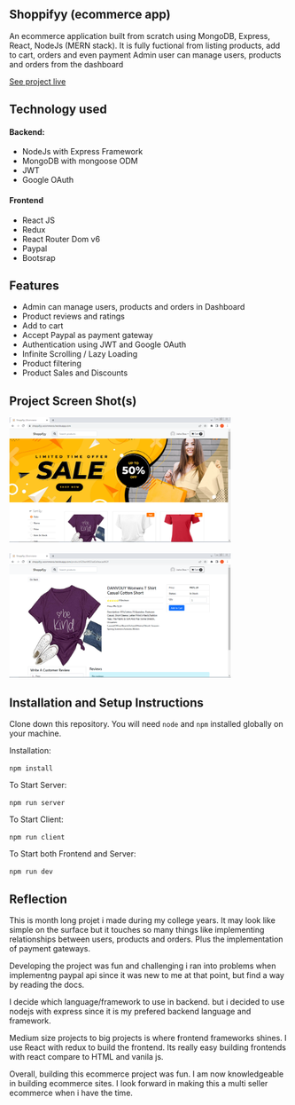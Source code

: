 ## Shoppifyy  (ecommerce app)

An ecommerce application built from scratch using MongoDB, Express, React, NodeJs (MERN stack).
It is fully fuctional from listing products, add to cart, orders and even payment
Admin user can manage users, products and orders from the dashboard

[See project live](https://shoppifyy-ecommerce.herokuapp.com/)

## Technology used

#### Backend:
* NodeJs with Express Framework
* MongoDB with mongoose ODM
* JWT
* Google OAuth

#### Frontend
* React JS 
* Redux
* React Router Dom v6
* Paypal
* Bootsrap

## Features 

* Admin can manage users, products and orders in Dashboard
* Product reviews and ratings
* Add to cart
* Accept Paypal as payment gateway
* Authentication using JWT and Google OAuth
* Infinite Scrolling / Lazy Loading
* Product filtering
* Product Sales and Discounts

## Project Screen Shot(s)

<img src="screenshots/homepage.png" alt="Shoppifyy homepage" width="400" />
<br/>
<br/>
<img src="screenshots/viewproduct.png" alt="Shoppifyy view product screen" width="400" />

## Installation and Setup Instructions

Clone down this repository. You will need `node` and `npm` installed globally on your machine.  

Installation:

`npm install` 

To Start Server:

`npm run server`  

To Start Client:

`npm run client`  

To Start both Frontend and Server:

`npm run dev`  

## Reflection

  This is month long projet i made during my college years. It may look like simple on the surface but it touches so many things like implementing relationships between users, products and orders. Plus the implementation of payment gateways.
  
  Developing the project was fun and challenging i ran into problems when implementng paypal api since it was new to me at that point, but find a way by reading the docs.
  
  I decide which language/framework to use in backend. but i decided to use nodejs with express since it is my prefered backend language and framework.
  
  Medium size projects to big projects is where frontend frameworks shines. I use React with redux to build the frontend. Its really easy building frontends with react compare to HTML and vanila js.

  Overall, building this ecommerce project was fun. I am now knowledgeable in building ecommerce sites. I look forward in making this a multi seller ecommerce when i have the time.